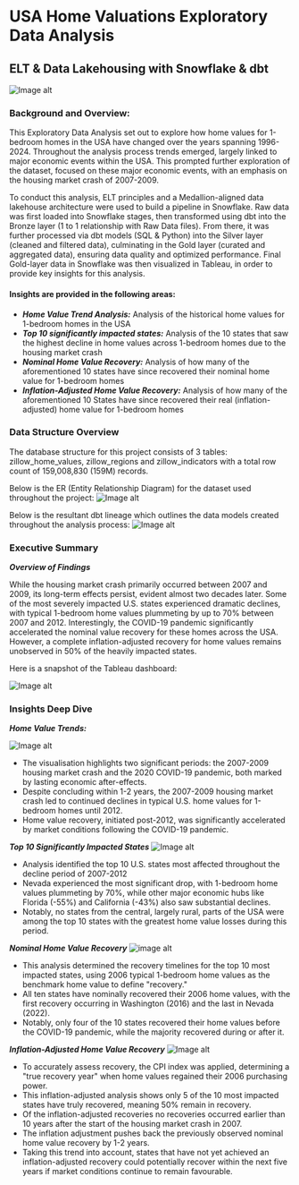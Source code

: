 # USA Home Valuations Exploratory Data Analysis
## ELT & Data Lakehousing with Snowflake & dbt
![Image alt](https://github.com/tebogo-m/zillow-usa-project/blob/main/images/diagrams/V5_Achictecture_Diagram.drawio.png)

### Background and Overview:
This Exploratory Data Analysis set out to explore how home values for 1-bedroom homes in the USA have changed over the years spanning 1996-2024. Throughout the analysis process trends emerged, largely linked to major economic events within the USA. This prompted further exploration of the dataset, focused on these major economic events, with an emphasis on the housing market crash of 2007-2009.

To conduct this analysis, ELT principles and a Medallion-aligned data lakehouse architecture were used to build a pipeline in Snowflake. Raw data was first loaded into Snowflake stages, then transformed using dbt into the Bronze layer (1 to 1 relationship with Raw Data files). From there, it was further processed via dbt models (SQL & Python) into the Silver layer (cleaned and filtered data), culminating in the Gold layer (curated and aggregated data), ensuring data quality and optimized performance. Final Gold-layer data in Snowflake was then visualized in Tableau, in order to provide key insights for this analysis.

#### Insights are provided in the following areas:
- ***Home Value Trend Analysis:*** Analysis of the historical home values for 1-bedroom homes in the USA
- ***Top 10 significantly impacted states:*** Analysis of the 10 states that saw the highest decline in home values across 1-bedroom homes due to the housing market crash
- ***Nominal Home Value Recovery:*** Analysis of how many of the aforementioned 10 states have since recovered their nominal home value for 1-bedroom homes
- ***Inflation-Adjusted Home Value Recovery:*** Analysis of how many of the aforementioned 10 States have since recovered their real (inflation-adjusted)  home value for 1-bedroom homes

### Data Structure Overview
The database structure for this project consists of 3 tables:  zillow_home_values, zillow_regions and zillow_indicators with a total row count of 159,008,830 (159M) records.

Below is the ER (Entity Relationship Diagram) for the dataset used throughout the project:
![Image alt](https://github.com/tebogo-m/zillow-usa-project/blob/main/images/diagrams/ER_diagram.png)


Below is the resultant dbt lineage which outlines the data models created throughout the analysis process:
![Image alt](https://github.com/tebogo-m/zillow-usa-project/blob/main/images/diagrams/dbt_lineage_final.png)

### Executive Summary

***Overview of Findings***

While the housing market crash primarily occurred between 2007 and 2009, its long-term effects persist, evident almost two decades later. Some of the most severely impacted U.S. states experienced dramatic declines, with typical 1-bedroom home values plummeting by up to 70% between 2007 and 2012. Interestingly, the COVID-19 pandemic significantly accelerated the nominal value recovery for these homes across the USA. However, a complete inflation-adjusted recovery for home values remains unobserved in 50% of the heavily impacted states.

Here is a snapshot of the Tableau dashboard: 

![Image alt](https://github.com/tebogo-m/zillow-usa-project/blob/main/images/dashboard_screenshots/final_dashboard_for_uploading_06_2025.png)

### Insights Deep Dive


***Home Value Trends:***

![Image alt](https://github.com/tebogo-m/zillow-usa-project/blob/main/images/dashboard_screenshots/usa_typical_home_values_for_1_bedroom_homes_1996_to_2025_final_image.png)

- The visualisation highlights two significant periods: the 2007-2009 housing market crash and the 2020 COVID-19 pandemic, both marked by lasting economic after-effects.
- Despite concluding within 1-2 years, the 2007-2009 housing market crash led to continued declines in typical U.S. home values for 1-bedroom homes until 2012.
- Home value recovery, initiated post-2012, was significantly accelerated by market conditions following the COVID-19 pandemic.

***Top 10 Significantly Impacted States***
![Image alt](https://github.com/tebogo-m/zillow-usa-project/blob/main/images/dashboard_screenshots/top_10_declining_states_map_2007_to_2012.png)

- Analysis identified the top 10 U.S. states most affected throughout the decline period of 2007-2012
- Nevada experienced the most significant drop, with 1-bedroom home values plummeting by 70%, while other major economic hubs like Florida (-55%) and California (-43%) also saw substantial declines.
- Notably, no states from the central, largely rural, parts of the USA were among the top 10 states with the greatest home value losses during this period.

***Nominal Home Value Recovery***
![image alt](https://github.com/tebogo-m/zillow-usa-project/blob/main/images/dashboard_screenshots/total_years_to_recover_nominal_value.png)

- This analysis determined the recovery timelines for the top 10 most impacted states, using 2006 typical 1-bedroom home values as the benchmark home value to define "recovery."
- All ten states have nominally recovered their 2006 home values, with the first recovery occurring in Washington (2016) and the last in Nevada (2022).
- Notably, only four of the 10 states recovered their home values before the COVID-19 pandemic, while the majority recovered during or after it.

***Inflation-Adjusted Home Value Recovery***
![Image alt](https://github.com/tebogo-m/zillow-usa-project/blob/main/images/dashboard_screenshots/total_years_to%20recover_cpi_adjusted_06_2025_new.png)

- To accurately assess recovery, the CPI index was applied, determining a "true recovery year" when home values regained their 2006 purchasing power.
- This inflation-adjusted analysis shows only 5 of the 10 most impacted states have truly recovered, meaning 50% remain in recovery.
- Of the inflation-adjusted recoveries no recoveries occurred earlier than 10 years after the start of the housing market crash in 2007.
- The inflation adjustment pushes back the previously observed nominal home value recovery by 1-2 years. 
- Taking this trend into account, states that have not yet achieved an inflation-adjusted recovery could potentially recover within the next five years if market conditions continue to remain favourable. 








